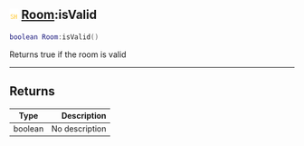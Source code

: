 ## ![shared](../../.gitbook/assets/shared.png) [Room](./readme/room.md):isValid

```lua
boolean Room:isValid()
```

Returns true if the room is valid

------
## Returns

| Type   | Description |
| ------ | ----------: |
| boolean | No description |

